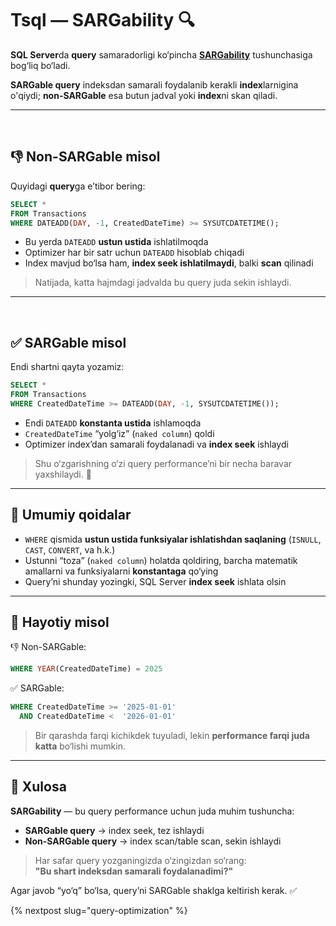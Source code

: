 # Tsql ― SARGability 🔍

**SQL Server**da **query** samaradorligi ko‘pincha **[SARGability](https://en.wikipedia.org/wiki/Sargable)** tushunchasiga bog‘liq bo‘ladi. 

**SARGable query** indeksdan samarali foydalanib kerakli **index**larnigina o'qiydi; **non-SARGable** esa butun jadval yoki **index**ni skan qiladi.

---
<br/>

## 👎 Non-SARGable misol

Quyidagi **query**ga e’tibor bering:

```sql
SELECT *
FROM Transactions
WHERE DATEADD(DAY, -1, CreatedDateTime) >= SYSUTCDATETIME();
```

- Bu yerda `DATEADD` **ustun ustida** ishlatilmoqda  
- Optimizer har bir satr uchun `DATEADD` hisoblab chiqadi  
- Index mavjud bo‘lsa ham, **index seek ishlatilmaydi**, balki **scan** qilinadi  

> Natijada, katta hajmdagi jadvalda bu query juda sekin ishlaydi.

---
<br/>

## ✅ SARGable misol

Endi shartni qayta yozamiz:

```sql
SELECT *
FROM Transactions
WHERE CreatedDateTime >= DATEADD(DAY, -1, SYSUTCDATETIME());
```

- Endi `DATEADD` **konstanta ustida** ishlamoqda  
- `CreatedDateTime` “yolg‘iz” (`naked column`) qoldi  
- Optimizer index’dan samarali foydalanadi va **index seek** ishlaydi  

> Shu o‘zgarishning o‘zi query performance’ni bir necha baravar yaxshilaydi. 🚀

---

## 🔧 Umumiy qoidalar

- `WHERE` qismida **ustun ustida funksiyalar ishlatishdan saqlaning** (`ISNULL`, `CAST`, `CONVERT`, va h.k.)  
- Ustunni “toza” (`naked column`) holatda qoldiring, barcha matematik amallarni va funksiyalarni **konstantaga** qo‘ying  
- Query’ni shunday yozingki, SQL Server **index seek** ishlata olsin  

---

## 🎯 Hayotiy misol

👎 Non-SARGable:
```sql
WHERE YEAR(CreatedDateTime) = 2025
```

✅ SARGable:
```sql
WHERE CreatedDateTime >= '2025-01-01'
  AND CreatedDateTime <  '2026-01-01'
```

> Bir qarashda farqi kichikdek tuyuladi, lekin **performance farqi juda katta** bo‘lishi mumkin.

---

## 🧭 Xulosa

**SARGability** ― bu query performance uchun juda muhim tushuncha:  

- **SARGable query** → index seek, tez ishlaydi  
- **Non-SARGable query** → index scan/table scan, sekin ishlaydi  

> Har safar query yozganingizda o‘zingizdan so‘rang:  
> **"Bu shart indeksdan samarali foydalanadimi?"**  

Agar javob “yo‘q” bo‘lsa, query’ni SARGable shaklga keltirish kerak. ✅

{% nextpost slug="query-optimization" %}
